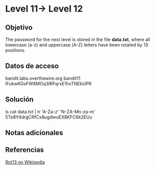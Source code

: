 
# Level 11→ Level 12

## Objetivo
The password for the next level is stored in the file **data.txt**, where all lowercase (a-z) and uppercase (A-Z) letters have been rotated by 13 positions.
## Datos de acceso
bandit.labs.overthewire.org
bandit11
IFukwKGsFW8MOq3IRFqrxE1hxTNEbUPR

## Solución
ls
cat data.txt | tr 'A-Za-z' 'N-ZA-Mn-za-m'
5Te8Y4drgCRfCx8ugdwuEX8KFC6k2EUu
## Notas adicionales

## Referencias
[Rot13 on Wikipedia](https://en.wikipedia.org/wiki/Rot13)